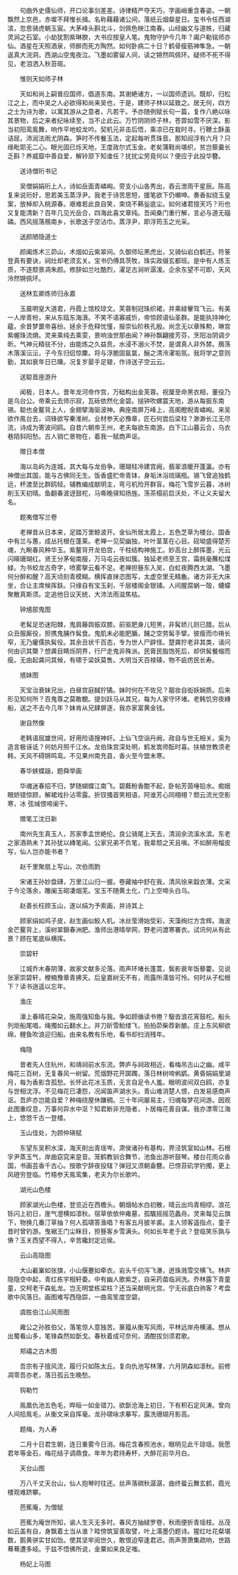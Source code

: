 <!-- { "loadSidebar": true } -->
　　句曲外史儒仙师，开口论事剑差差。诗律精严夺天巧，字画峭重含春姿。一朝飘然上京邑，赤墀不拜惟长揖。名称藉藉诸公间，落纸云烟粲星日。玺书令任西湖滨，忽思骑虎朝玉宸。大茅峰头斟北斗，剑佩色映江南春。山经幽文与道帙，归藏灵涧之石室。小劫犹割紫琳腴，大书应按皇人笔。鬼物守护今几年？阖户勒铭师亦仙。酒星在天照酒泉，师醉而死方陶然。如何卧病二十日？鹤骨瘦筋神隼急。一朝返真大浣洞，西湖山空鬼夜泣。飞墨如雾留人间，读之锵然鸣佩环。疑师不死不得见，老泪洒入秋苔斑。

　　惟则天如师子林

　　天如和尚上嗣普应国师，倡道东南。其谢絶诸方，一以国师遗训。既却，归松江之上，而中吴之人必欲得和尚来吴也，于是，建师子林以延致之。居无何，四方之士为诗为歌，以寓其游从之意者，凡若干。予亦随例赋长句一篇，复作八絶以咏其景物，后之来者纪咏续至，当不止此云。万竹阴阴师子林，苍霏如雪不厌深。影当初阳鸾鳯舞，响作平地蛟龙吟。契机元非击后悟，乘凉已在栽时寻。行鞭土酥虽诘屈，沛润法雨尤阴森。笋时不传餐玉法，定起每听贯珠音。那知阎浮有六月？只缘毗耶无二心。眼光固已烁天地，王度政尔式玉金。老矣蒲鞋尚堪织，贫岂藜羹长乏斟？养威窟中善自爱，解铃颔下知谁任？扰扰尘劳竟何以？便应于此投华簪。

　　送诗僧珩书记

　　吴僧娟娟珩上人，诗如岳面青嶙峋。旁支小山各秀出，吞云泄雨干星辰。陈高复来说珩好，思若美玉蒸浮尹。我老于诗苦思短，援笔欲下仍嚬呻。奏香拟绕玉皇案，放棹却入桃源春。艰难若此良自笑，束烧不爇釡底尘。如何诸君擅天巧？珩也又复能清新？百年几见光岳合，四海此喜文章纯。吾闻桑门重行解，言必与道无碯磷。西风摇落鴈南乡，长歌送子空沾巾。蒸浮尹，即浮筠玉之光采。

　　送颜陋隐道士

　　颜阖炼术三茆山，术烟如云紫翠间。久御师坛黑虎出，又骑仙岩白鹤还。符箓登真有要诀，祠灶却老须玄关。宝书仍傅具茨牧，珠实政缀玄都班。是中有人炼玉质，不逐颓景凋朱颜。修辞如兰吐酷烈，濯足古涧听潺湲。企余东望不可即，天风泠然锵佩环。

　　送林玄卿炼师归永嘉

　　玉晨明皇大道君，丹霞上馆校琼文。芙蓉制冠珠织裙，并乘緑轝驾飞云。有美一人岸青帉，来从东瓯东海濆。不笑不语寡戚忻，帝惊顾语仙圣群。是能执持神化藴，余昔梦噩帝喜纷。拯余于危释忧慬，报崇仙阶秩孔殷。尚念无以章殊勲，琳宫紫幄珠流熉。灵来乘纯去乘雯，景响浊世那由闻？神孙飘翩接芳芬，烹阳冶阴调夕昕。气神元精驻不分，由能炼之久益贲。水浸不溺火不焚，是谓真人非外棼。鴈荡木落溪沄沄，子今东归侣惊麇。将与浮脆固氤氲，酾之清泠濯垢氛。我将学之意则勤，其如衰年日已曛。况复岁晏手足皲，作诗送子空云云。

　　送聪首座游升

　　闻极，日本人。昔年龙河帝作宫，万础构出金芙蓉。祝厘至命黑衣相，董役乃是乌台公。帝乘云去师示寂，瓦砾依然化金碧。搥钟吹螺震天地，游从每振东南锡。聪也金鳌背上人，金翅擘海驱波神。典座南屏万峰上，高阁瞪睨青嶙峋。来吴欲作鳯台去，词锋欲写秦淮树。业材参天必豫章，匠石何尝后梁柱？渺渺长江无尽流，诗成为寄波间鸥。自昔六朝帝王州，老夫每欲东南游。白下江山暮云合，乌衣巷陌斜阳愁。古人销亡景物在，着我一赋商声讴。

　　赠日本僧

　　海以岛屿为连城，其大每与龙伯争。珊瑚柱冷建宫阙，翡翠浪暖开蓬瀛。亦有神僧出其国，能与古佛同无生。饭香盛贮帝青钵，身垢沐浴琉璃瓶。锡飞曾追独鹤远，杯渡至比群鸥轻。辅教编成献明主，弯弓机险开群盲。梅花飞雪岁云暮，冰树削玉天初晴。鱼翻春波迓鼓柁，马嘶晚驿知扬旌。荡茶榻前启沃处，不让义夫留大名。

　　题夷僧写兰卷

　　老禅昔从日本来，足踏万里鲸波开。金仙所居太霞上，五色芝草为楼台。国香中有兰与蕙，成丛托根在蓬莱。老禅一见契幽独，叶叶茎茎在心目。砚坳盛得楚芳魂，九畹春风种华玉。紫鳌背开龙伯宫，千柱结构神施工。妙高台上醉挥墨，光云闪暎珊瑚红。贤王分茅甸南服，万马屯云夜如簇。独延老师至王宫，霜毵毫蘸松煤緑。为书蛟龙古奇字，喷雾拏云看不足。老禅担簦东入吴，白虹夜腾西太湖。飞墨何分醉和醒？高天顷刻青模糊。横挥直抹恣图写，太虚空里无精麁。诸方非无大床坐，合让主席候挥鈇。只缘自有宝玉刹，千层楼阁金银铺。人间腥腐蜗一殻，蠛蠓聚散真斯须。定追他日议天统，大沛法雨滋焦枯。

　　钟馗部鬼图

　　老髯足恐迷阳棘，鬼肩藤舆振双膝。前驱肥身儿短黑，非髯娇儿则已腊。后从众丑服厮役，担携鬼脯作髯食。鬼肌未必能肥腯，餔之空劳髯手擘。彼瘦而巾禙长窄，无乃癯儒执髯役。其余丑状千百态，专为世人尸辟怪。楚龚狞老非其类，请问何由识其槩？想龚目睛烁阴界，行尸走鬼非殊派。民膏民脂饱死后，却供髯餐缩而瘦。无由起龚问其候，有啸于梁妖莫售。大明当天百禄辏，物不疵疠民长寿。

　　馗妹图

　　天宝治衰妹兄出，白昼宫庭馘狞獝。妹时何在不佐兄？靓妆自衒妖娴质。后来形见知何所？百鬼尊之莫敢覩。提剑跃马从其兄，每为人家守环堵。老韩饥穷夜縳船，送之不去今几年？妹肯从兄肆屏逐，我亦家富黄金钱。

　　谢自然像

　　老韩语屈雄世间，好用险语搜神奸。上仙飞空诣丹阙，政自与世无相关。奚为造言极诬诋？何妨月照千江水。龙伯珠宫深处明，鹤发嵩师酝时喜。扶植世教须老韩，天风不碍锵鸣鸾。不见果州南充县，香火至今盟未寒。

　　春华蛱蝶謡，题舜举画

　　华魂迷春招不归，梦随蝴蝶江南飞。碧蕤粉香酣不起，卧帖芳茵唾铅水。痴娥眼娇错惊顾，解裙戏扑沾零露。折钗搔首笑相语，阿谁芳心同栩栩？颓云流光空影寒，冰 弦缄恨啼阑干。

　　赠笔工沈日新

　　南州先生真玉人，苏家季孟世絶伦。良公骑尾上天去，清润余流溪水滨。东老之家酒熟未？其孙犹以縳笔闻。公家兄弟不负笔，我辈颓之天且嗔。不如醉用榴皮写，仙人岂亦能书者？

　　赵千里聚扇上写山，次伯雨韵

　　宋诸王孙妙盘礴，万里江山归一握。卷藏袖中舒在我，清风徐来縠衣薄。文采于今沦落余，雕阑玉砌凄烟芜。宝玉不随黄土化，门上空啼头白乌。

　　赵善长枉顾玉山，遂以绢为予索画，并诗其上

　　顾家绢如鸡子皮，赵生画似鲛人机。冰丝莹滑始受彩，天藻绚烂方含辉。海波金芒鳌背上，溪树翠鎻春洲肥。渔师出港晴举网，野老问渡寒褰衣。试讯何从有此景？顾在笔底纵横挥。

　　崇碧轩

　　江城乔木春阴薄，故家文献多沦落。雨声环堵长蓬蒿，鬓影衰年饭藜藿。见说张家崇碧轩，楩楠豫章青拂天。后皇嘉树无不有，雨露所濡皆可怜。何时从子松根下？读书逍遥以忘年。

　　渔庄

　　濠上春晴花朶朶，施周强知鱼与我。争如顾循读书倦？馺沓浪花宵鼓柁。船头列炬船尾唱，绳擉如云翻水上。并刀斫雪鲙缕飞，拍拍茆柴荐新酿。庄上东风柳欲绵，鲤鱼吹浪迎归船。由来名教有乐地，看书却扫消残年。

　　梅隐

　　昔者先人住杭州，和靖祠前水东流。弊庐与祠政相近，看梅吊古山之幽。咸平梅花三百树，无复春风一树留。荒烟野花开踯躅，落日林树啼鸺鹠。黄昏娟娟里湖月，每为香影含孤愁。长怀此花冰玉质，无言自足令人羞。眼明波间双白鸥，亦复与世相沈浮。不见梅花已凄怨，况闻笛声湖水头。青山难消楚人恨，白发易感商声讴。吾庐亦岂能自爱？种梅绕屋休嫌稠。三十年间屡易主，归魂每梦花间游。因观此图重叹息，万事何异水中沤？知君断非充隐者，卜居梅花善自谋。我亦漂零江海上，悠悠千古一登楼。

　　玉山佳处，为顾仲瑛赋

　　东望东吴积水深，海天削出青瑶岑。肃侯诸孙有基构，界泾筑室如山林。石根孚尹蒸玉气，岸曲窈窕来跫音。笼鹤教驯合舞节，池鱼出游听鼓琴。楼台花雨众香国，书画芸香千古心。按歌宁辞夜投辖？弹冠又须朝盍簪。已傍苔矶学钓擉，更上风磴穷登临。竹梧参天鳯鸾集，老夫为尔长歌吟。

　　湖光山色楼

　　顾家湖光山色楼，登览近在西檐头。朝烟帖水白初散，晴云出坞青相缪。浪花铄闪上初日，崖气澄横如凛秋。宿草依依仲雍墓，孤颿摇摇范蠡舟。灵来每见云旗下，物换几番汀草抽？何人孤啸答渔唱？有客五月披羊裘。主人领客遥指点，童子昔时曾钓游。曳裾王门尘眯目，担簦客乡雪满头。何如长年老于此？登临笑乐孰与俦？玉关西望不得入，辛苦纔封定远侯。

　　云山高隐图

　　大山嶻嶪如张旗，小山偃蹇如牵衣。岩头千仞泻飞瀑，迸珠溅雪交横飞。林庐隐隐空中起，青红栋宇相轩委。中有幽人歌紫芝，自采药苗临涧洗。乔林露下青童童，交柯老干森虬龙。岂无明堂栋梁柱？还当采献明光宫。宁无谷底白驹客？考盘歌中风落日。画图难写西隐踪，一曲鸾笙度空碧。

　　虞胜伯江山风雨图

　　雍公之孙胜伯父，落笔惊人意独苦。篆籀从衡写风雨，平林远岸舟横浦。想从出蜀看山多，笔锋森然如斮戈。春秋着成可奈何，酒酣拔剑须君歌。

　　郑禧之古木图

　　吾宗有子擅风流，履行只如陈太丘。复向仇池写林薄，六月阴森如凛秋。前修凋零吾亦老，落日孤云生晚愁。

　　钩勒竹

　　鳯凰仇池五色毛，晔晅一如金错刀。欲斮沧海上初日，下有积石定风涛。曾向人间拾鳯毛，从衡文采自挥毫。龙孙啸咏求摹写，露洗珊瑚月影高。

　　题梅，为人寿

　　二月十日君生朝，连日重雾今日消。梅花含春照池水，眼明见此千琼瑶。我愿君年等金石，梅花结子调鼎食。年年为君持寿杯，大醉花前华月白。

　　天台山图

　　万八千丈天台山，仙人抱琴时往还。丝声落磵秋潺潺，曲终蜚云舞玄鹤，霞光楼观难跻攀。

　　芭蕉庵，为僧赋

　　芭蕉为庵世所知，谕人生灭无多时。春风方抽緑罗卷，秋雨便折青瑶枝。丛茂如云盖有自，身飘着土当从谁？畦傍筑室善取譬，叶上濡墨仍题诗。猩红吐花粲堪数，鹅黄骈实甘如饴。使其坚牢阅世久，敢恨迫窄逢君迟。雨声萧萧集疏响，世路蓦蓦遭多岐。于兹不悟佛所说，金粟如来良足嗤。

　　杨妃上马图


